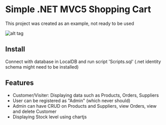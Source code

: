 # Simple .NET MVC5 Shopping Cart
This project was created as an example, not ready to be used

![alt tag](https://raw.githubusercontent.com/mrjcka/Simple-.NET-MVC-5-Shopping-Cart/master/demo.PNG)

## Install
Connect with database in LocalDB and run script 'Scripts.sql' (.net identity schema might need to be installed)

## Features
- Customer/Visiter: Displaying data such as Products, Orders, Suppliers
- User can be registered as "Admin" (which never should)
- Admin can have CRUD on Products and Suppliers, view Orders, view and delete Customer
- Displaying Stock level using chartjs
